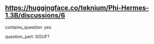 ## https://huggingface.co/teknium/Phi-Hermes-1.3B/discussions/6

contains_question: yes

question_part: GGUF?